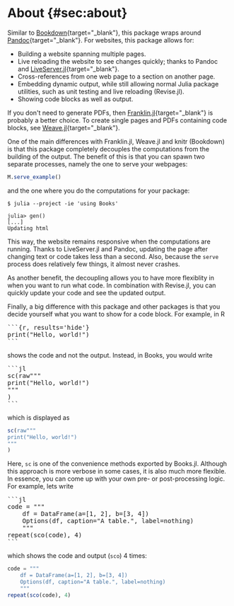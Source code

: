 # About {#sec:about}

Similar to [Bookdown](https://bookdown.org){target="_blank"}, this package wraps around [Pandoc](https://pandoc.org/){target="_blank"}.
For websites, this package allows for:

- Building a website spanning multiple pages.
- Live reloading the website to see changes quickly; thanks to Pandoc and [LiveServer.jl](https://github.com/tlienart/LiveServer.jl){target="_blank"}.
- Cross-references from one web page to a section on another page.
- Embedding dynamic output, while still allowing normal Julia package utilities, such as unit testing and live reloading (Revise.jl).
- Showing code blocks as well as output.

If you don't need to generate PDFs, then [Franklin.jl](https://github.com/tlienart/Franklin.jl){target="_blank"} is probably a better choice.
To create single pages and PDFs containing code blocks, see [Weave.jl](https://github.com/JunoLab/Weave.jl){target="_blank"}.

One of the main differences with Franklin.jl, Weave.jl and knitr (Bookdown) is that this package completely decouples the computations from the building of the output.
The benefit of this is that you can spawn two separate processes, namely the one to serve your webpages:

```jl
M.serve_example()
```

and the one where you do the computations for your package:

```
$ julia --project -ie 'using Books'

julia> gen()
[...]
Updating html
```

This way, the website remains responsive when the computations are running.
Thanks to LiveServer.jl and Pandoc, updating the page after changing text or code takes less than a second.
Also, because the `serve` process does relatively few things, it almost never crashes.

As another benefit, the decoupling allows you to have more flexiblity in when you want to run what code.
In combination with Revise.jl, you can quickly update your code and see the updated output.

Finally, a big difference with this package and other packages is that you decide yourself what you want to show for a code block.
For example, in R

<pre>
```{r, results='hide'}
print("Hello, world!")
```
</pre>

shows the code and not the output.
Instead, in Books, you would write

<pre>
```jl
sc(raw"""
print("Hello, world!")
"""
)
```
</pre>

which is displayed as

```jl
sc(raw"""
print("Hello, world!")
"""
)
```

Here, `sc` is one of the convenience methods exported by Books.jl.
Although this approach is more verbose in some cases, it is also much more flexible.
In essence, you can come up with your own pre- or post-processing logic.
For example, lets write

<pre>
```jl
code = """
    df = DataFrame(a=[1, 2], b=[3, 4])
    Options(df, caption="A table.", label=nothing)
    """
repeat(sco(code), 4)
```
</pre>

which shows the code and output (`sco`) 4 times:

```jl
code = """
    df = DataFrame(a=[1, 2], b=[3, 4])
    Options(df, caption="A table.", label=nothing)
    """
repeat(sco(code), 4)
```



